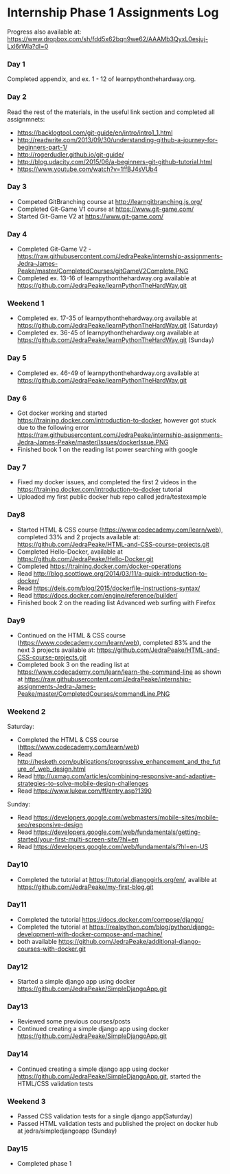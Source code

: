# Internship Phase 1 Assignments Log
Progress also available at: https://www.dropbox.com/sh/fdd5x62bqn9we62/AAAMb3QyxL0esjuj-Lxl6rWIa?dl=0

### Day 1
Completed appendix, and ex. 1 - 12 of learnpythonthehardway.org.

### Day 2
Read the rest of the materials, in the useful link section and completed all assignmnets:
- https://backlogtool.com/git-guide/en/intro/intro1_1.html
- http://readwrite.com/2013/09/30/understanding-github-a-journey-for-beginners-part-1/
- http://rogerdudler.github.io/git-guide/
- http://blog.udacity.com/2015/06/a-beginners-git-github-tutorial.html
- https://www.youtube.com/watch?v=1ffBJ4sVUb4

### Day 3
- Competed GitBranching course at http://learngitbranching.js.org/
- Completed Git-Game V1 course at https://www.git-game.com/
- Started Git-Game V2 at https://www.git-game.com/

### Day 4
- Completed Git-Game V2 - https://raw.githubusercontent.com/JedraPeake/internship-assignments-Jedra-James-Peake/master/CompletedCourses/gitGameV2Complete.PNG
- Completed ex. 13-16 of learnpythonthehardway.org available at https://github.com/JedraPeake/learnPythonTheHardWay.git

### Weekend 1
- Completed ex. 17-35 of learnpythonthehardway.org available at https://github.com/JedraPeake/learnPythonTheHardWay.git (Saturday)
- Completed ex. 36-45 of learnpythonthehardway.org available at https://github.com/JedraPeake/learnPythonTheHardWay.git (Sunday)

### Day 5
- Completed ex. 46-49 of learnpythonthehardway.org available at https://github.com/JedraPeake/learnPythonTheHardWay.git

### Day 6
- Got docker working and started https://training.docker.com/introduction-to-docker, however got stuck due to the following error https://raw.githubusercontent.com/JedraPeake/internship-assignments-Jedra-James-Peake/master/Issues/dockerIssue.PNG
- Finished book 1 on the reading list power searching with google

### Day 7
- Fixed my docker issues, and completed the first 2 videos in the https://training.docker.com/introduction-to-docker tutorial
- Uploaded my first public docker hub repo called jedra/testexample

### Day8
- Started HTML & CSS course (https://www.codecademy.com/learn/web), completed 33% and 2 projects available at: https://github.com/JedraPeake/HTML-and-CSS-course-projects.git
- Completed Hello-Docker, available at https://github.com/JedraPeake/Hello-Docker.git
- Completed https://training.docker.com/docker-operations
- Read http://blog.scottlowe.org/2014/03/11/a-quick-introduction-to-docker/
- Read https://deis.com/blog/2015/dockerfile-instructions-syntax/
- Read https://docs.docker.com/engine/reference/builder/
- Finished book 2 on the reading list Advanced web surfing with Firefox

### Day9
- Continued on the HTML & CSS course (https://www.codecademy.com/learn/web), completed 83% and the next 3 projects available at: https://github.com/JedraPeake/HTML-and-CSS-course-projects.git
- Completed book 3 on the reading list at https://www.codecademy.com/learn/learn-the-command-line as shown at https://raw.githubusercontent.com/JedraPeake/internship-assignments-Jedra-James-Peake/master/CompletedCourses/commandLine.PNG

### Weekend 2
Saturday:
- Completed the HTML & CSS course (https://www.codecademy.com/learn/web)
- Read http://hesketh.com/publications/progressive_enhancement_and_the_future_of_web_design.html
- Read http://uxmag.com/articles/combining-responsive-and-adaptive-strategies-to-solve-mobile-design-challenges
- Read https://www.lukew.com/ff/entry.asp?1390

Sunday:
- Read https://developers.google.com/webmasters/mobile-sites/mobile-seo/responsive-design
- Read https://developers.google.com/web/fundamentals/getting-started/your-first-multi-screen-site/?hl=en
- Read https://developers.google.com/web/fundamentals/?hl=en-US

### Day10
- Completed the tutorial at https://tutorial.djangogirls.org/en/, avalible at https://github.com/JedraPeake/my-first-blog.git

### Day11
- Completed the tutorial https://docs.docker.com/compose/django/
- Completed the tutorial at https://realpython.com/blog/python/django-development-with-docker-compose-and-machine/
- both available https://github.com/JedraPeake/additional-django-courses-with-docker.git

### Day12
- Started a simple django app using docker https://github.com/JedraPeake/SimpleDjangoApp.git

### Day13
- Reviewed some previous courses/posts
- Continued creating a simple django app using docker https://github.com/JedraPeake/SimpleDjangoApp.git

### Day14
- Continued creating a simple django app using docker https://github.com/JedraPeake/SimpleDjangoApp.git, started the HTML/CSS validation tests

### Weekend 3
- Passed CSS validation tests for a single django app(Saturday)
- Passed HTML validation tests and published the project on docker hub at jedra/simpledjangoapp (Sunday)

### Day15
- Completed phase 1

